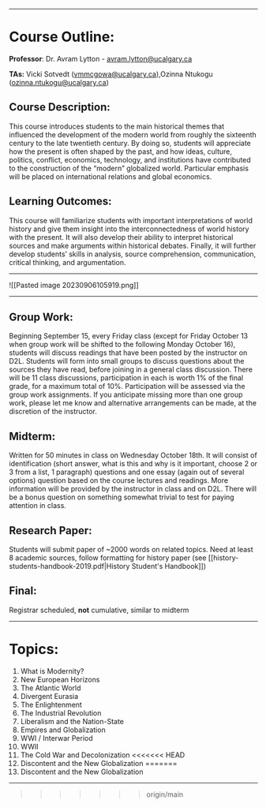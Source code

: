 ***
# Course Outline:

**Professor**:
	Dr. Avram Lytton - avram.lytton@ucalgary.ca

**TAs:**
	Vicki Sotvedt (vmmcgowa@ucalgary.ca),Ozinna Ntukogu (ozinna.ntukogu@ucalgary.ca)

## **Course Description:**

This course introduces students to the main historical themes that influenced the development of the modern world from roughly the sixteenth century to the late twentieth century. By doing so, students will appreciate how the present is often shaped by the past, and how ideas, culture,
politics, conflict, economics, technology, and institutions have contributed to the construction of the “modern” globalized world. Particular emphasis will be placed on international relations and global economics.

## **Learning Outcomes**:

This course will familiarize students with important interpretations of world history and give them insight into the interconnectedness of world history with the present. It will also develop their ability to interpret historical sources and make arguments within historical debates. Finally, it will further develop students’ skills in analysis, source comprehension, communication, critical thinking, and argumentation.

***
![[Pasted image 20230906105919.png]]


***
## **Group Work:**

Beginning September 15, every Friday class (except for Friday October 13 when group work will be shifted to the following Monday October 16), students will discuss readings that have been posted by the instructor on D2L. Students will form into small groups to discuss questions about the sources they have read, before joining in a general class discussion. There will be $11$ class discussions, participation in each is worth $1\%$ of the final grade, for a maximum total of $10\%$. Participation will be assessed via the group work assignments. If you anticipate missing more than one group work, please let me know and alternative arrangements can be made, at the discretion of the instructor.

## Midterm:

Written for $50$ minutes in class on Wednesday October 18th.  It will consist of identification (short answer, what is this and why is it important, choose 2 or 3 from a list, 1 paragraph) questions and one essay (again out of several options) question based on the course lectures and readings. More information will be provided by the instructor in class and on D2L. There will be a bonus question on something somewhat trivial to test for paying attention in class.

## Research Paper:

Students will submit paper of ~$2000$ words on related topics. Need at least 8 academic sources, follow formatting for history paper (see [[history-students-handbook-2019.pdf|History Student's Handbook]]) 

## Final:

Registrar scheduled, **not** cumulative, similar to midterm

***

# Topics:

1. What is Modernity?
2. New European Horizons
3. The Atlantic World
4. Divergent Eurasia
5. The Enlightenment
6. The Industrial Revolution
7. Liberalism and the Nation-State
8. Empires and Globalization
9. WWI / Interwar Period
10. WWII
11. The Cold War and Decolonization
<<<<<<< HEAD
12. Discontent and the New Globalization
=======
12. Discontent and the New Globalization
***

>>>>>>> origin/main

